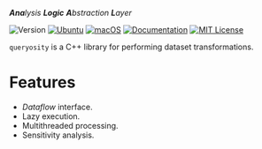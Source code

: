 _**Ana**lysis **Logic** **A**bstraction **L**ayer_

![Version](https://img.shields.io/badge/Version-0.2.0-blue.svg)
[![Ubuntu](https://github.com/taehyounpark/queryosity/actions/workflows/ubuntu.yml/badge.svg?branch=master)](https://github.com/taehyounpark/queryosity/actions/workflows/ubuntu.yml)
[![macOS](https://github.com/taehyounpark/queryosity/actions/workflows/macos.yml/badge.svg?branch=master)](https://github.com/taehyounpark/queryosity/actions/workflows/macos.yml)
[![Documentation](https://img.shields.io/badge/Documentation-mkdocs-blue.svg)](https://taehyounpark.github.io/queryosity/home/design/)
[![MIT License](https://img.shields.io/badge/License-MIT-yellow.svg)](https://opensource.org/licenses/MIT)

`queryosity` is a C++ library for performing dataset transformations.

# Features

- *Dataflow* interface.
- Lazy execution.
- Multithreaded processing.
- Sensitivity analysis.